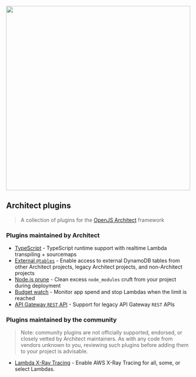 [<img src="https://assets.arc.codes/architect-logo-500b@2x.png" width=500>](https://github.com/architect/plugins)

## Architect plugins

> A collection of plugins for the [OpenJS Architect](https://arc.codes) framework


### Plugins maintained by Architect

- [TypeScript](https://github.com/architect/plugin-typescript/) - TypeScript runtime support with realtime Lambda transpiling + sourcemaps
- [External `@tables`](https://github.com/architect/plugin-external-tables) - Enable access to external DynamoDB tables from other Architect projects, legacy Architect projects, and non-Architect projects
- [Node.js prune](https://github.com/architect/arc-plugin-node-prune) - Clean excess `node_modules` cruft from your project during deployment
- [Budget watch](https://github.com/architect/plugin-budget-watch) - Monitor app spend and stop Lambdas when the limit is reached
- [API Gateway `REST` API](https://github.com/architect/plugin-rest-api) - Support for legacy API Gateway `REST` APIs


### Plugins maintained by the community

> Note: community plugins are not officially supported, endorsed, or closely vetted by Architect maintainers. As with any code from vendors unknown to you, reviewing such plugins before adding them to your project is advisable.

- [Lambda X-Ray Tracing](https://github.com/tbeseda/arc-plugin-add-xray) - Enable AWS X-Ray Tracing for all, some, or select Lambdas.
